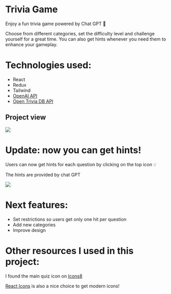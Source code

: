 # Trivia Game
<p>Enjoy a fun trivia game powered by Chat GPT 🤖</p>
<p>Choose from different categories, set the difficulty level and challenge yourself for a great time. You can also get hints whenever you need them to enhance your gameplay.</p>

# Technologies used:
<ul>
  <li>React</li>
  <li>Redux</li>
  <li>Tailwind</li>
  <li><a href="https://openai.com/product" target="_blank">OpenAI API</a></li>
  <li><a href="https://opentdb.com/api_config.php" target="_blank">Open Trivia DB API</a></li>
</ul>

## Project view
<img src="./src/media/trivia.png">

# Update: now you can get hints!
<p>Users can now get hints for each question by clicking on the top icon 💡</p>
<p>The hints are provided by chat GPT</p>
<img src="./src/media/screenshoots.png">


# Next features:
<ul>
  <li>Set restrictions so users get only one hit per question</li>
  <li>Add new categories</li>
  <li>Improve design</li>
</ul>

# Other resources I used in this project:
<p>I found the main quiz icon on <a href="https://icons8.com/" target="_blank">Icons8</a></p>
<p><a href="https://react-icons.github.io/react-icons/" target="_blank">React Icons</a> is also a nice choice to get modern icons!</p>
